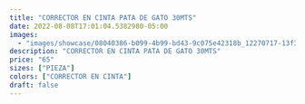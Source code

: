 ```yaml
---
title: "CORRECTOR EN CINTA PATA DE GATO 30MTS"
date: 2022-08-08T17:01:04.5382980-05:00
images:
  - "images/showcase/08040386-b099-4b99-bd43-9c075e42318b_12270717-13f3-4fe2-9f22-0c9ff573b8ed.webp"
description: "CORRECTOR EN CINTA PATA DE GATO 30MTS"
price: "65"
sizes: ["PIEZA"]
colors: ["CORRECTOR EN CINTA"]
draft: false
---
```

